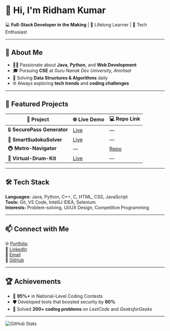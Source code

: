 # 👋 Hi, I'm **Ridham Kumar**  

💻 **Full-Stack Developer in the Making** | 🌱 Lifelong Learner | 🎯 Tech Enthusiast  

---

## 🚀 About Me  
- 🧑‍💻 Passionate about **Java**, **Python**, and **Web Development**  
- 🎓 Pursuing **CSE** at *Guru Nanak Dev University, Amritsar*  
- 🧠 Solving **Data Structures & Algorithms** daily  
- 🌐 Always exploring **tech trends** and **coding challenges**  

---

## 🌟 Featured Projects  
| 🔧 Project              | 🌐 Live Demo                                           | 💻 Repo Link                                                   |  
|------------------------|------------------------------------------------------|----------------------------------------------------------------|  
| 🔒 **SecurePass Generator**   | [Live](https://ridhamkumar15.github.io/SecurePass-Generator/) | —                                                              |  
| 🎲 **SmartSudokuSolver**      | [Live](https://ridhamkumar15.github.io/Smart-Sudoku-Solver/)  | —                                                              |  
| 🚇 **Metro-Navigator**        | —                                                | [Repo](https://github.com/RidhamKumar15/Matro-Navigator)        |  
| 🥁 **Virtual-Drum-Kit**       | [Live](https://ridhamkumar15.github.io/virtual-drum-kit/)     | —                                                              |  

---

## 🛠️ Tech Stack  
**Languages:** Java, Python, C++, C, HTML, CSS, JavaScript  
**Tools:** Git, VS Code, IntelliJ IDEA, Selenium  
**Interests:** Problem-solving, UI/UX Design, Competitive Programming  

---

## 📫 Connect with Me  
🌐 [Portfolio](https://ridhamkumar15.github.io/Ridham-Kumar-Resume/)  
💼 [LinkedIn](https://www.linkedin.com/in/ridham-kumar-71a802290)  
📧 [Email](mailto:ridhamverma843@gmail.com)  
🐙 [GitHub](https://github.com/RidhamKumar15)  

---

## 🏆 Achievements  
- 🥇 **95%+** in National-Level Coding Contests  
- 🛡️ Developed tools that boosted security by **60%**  
- 💯 Solved **200+ coding problems** on *LeetCode* and *GeeksforGeeks*  

---

![GitHub Stats](https://github-readme-stats.vercel.app/api?username=RidhamKumar15&show_icons=true&theme=radical)  
